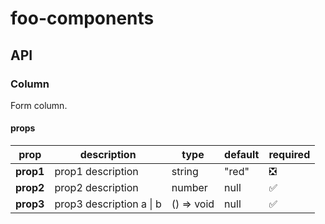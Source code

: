 # foo-components

## API

### Column

Form column.

#### props

| prop      | description              | type       | default | required                      |
| --------- | ------------------------ | ---------- | ------- | ----------------------------- |
| **prop1** | prop1 description        | string     | "red"   | :negative_squared_cross_mark: |
| **prop2** | prop2 description        | number     | null    | :white_check_mark:            |
| **prop3** | prop3 description a \| b | () => void | null    | :white_check_mark:            |

